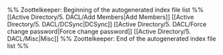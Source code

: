 %% Zoottelkeeper: Beginning of the autogenerated index file list  %%
 [[Active Directory/5. DACL/Add Members|Add Members]]
 [[Active Directory/5. DACL/DCSync|DCSync]]
 [[Active Directory/5. DACL/Force change password|Force change password]]
 [[Active Directory/5. DACL/Misc|Misc]]
%% Zoottelkeeper: End of the autogenerated index file list  %%
